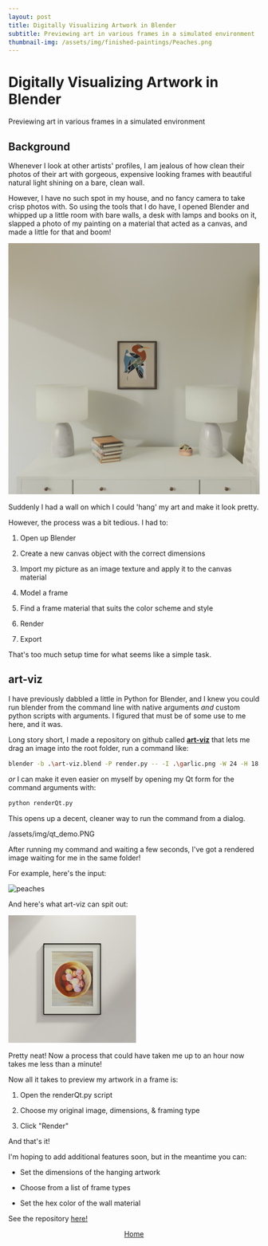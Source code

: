 ```yaml
---
layout: post
title: Digitally Visualizing Artwork in Blender
subtitle: Previewing art in various frames in a simulated environment
thumbnail-img: /assets/img/finished-paintings/Peaches.png
---
```


# Digitally Visualizing Artwork in Blender

Previewing art in various frames in a simulated environment

## Background

Whenever I look at other artists' profiles, I am jealous of how clean their photos of their art with gorgeous, expensive looking frames with beautiful natural light shining on a bare, clean wall.

However, I have no such spot in my house, and no fancy camera to take crisp photos with. So using the tools that I do have, I opened Blender and whipped up a little room with bare walls, a desk with lamps and books on it, slapped a photo of my painting on a material that acted as a canvas, and made a little for that and boom!

![Herons](/assets/img/Desk_v2_Herons.png)

Suddenly I had a wall on which I could 'hang' my art and make it look pretty.

However, the process was a bit tedious. I had to:

1) Open up Blender

2) Create a new canvas object with the correct dimensions

3) Import my picture as an image texture and apply it to the canvas material

4) Model a frame

5) Find a frame material that suits the color scheme and style

6) Render

7) Export

That's too much setup time for what seems like a simple task. 

## art-viz

I have previously dabbled a little in Python for Blender, and I knew you could run blender from the command line with native arguments *and* custom python scripts with arguments. I figured that must be of some use to me here, and it was.

Long story short, I made a repository on github called **[art-viz](https://github.com/mura94/art-viz)** that lets me drag an image into the root folder, run a command like:

```bash
blender -b .\art-viz.blend -P render.py -- -I .\garlic.png -W 24 -H 18 -D .5 -R  CYCLES -FT BlackFloatingFrame -WC E4DED5
```

*or* I can make it even easier on myself by opening my Qt form for the command arguments with:

```bash
python renderQt.py
```

This opens up a decent, cleaner way to run the command from a dialog.

/assets/img/qt_demo.PNG

After running my command and waiting a few seconds, I've got a rendered image waiting for me in the same folder!

For example, here's the input:

<img title="" src="/assets/img/peaches.png" alt="peaches" width="256" data-align="inline">

And here's what art-viz can spit out:

<img src="/assets/img/finished-paintings/Peaches.png" title="" alt="peaches_output" width="256">

Pretty neat! Now a process that could have taken me up to an hour now takes me less than a minute!

Now all it takes to preview my artwork in a frame is:

1) Open the renderQt.py script

2) Choose my original image, dimensions, & framing type

3) Click "Render"

And that's it!

I'm hoping to add additional features soon, but in the meantime you can:

- Set the dimensions of the hanging artwork

- Choose from a list of frame types

- Set the hex color of the wall material

See the repository [here!](https://github.com/mura94/art-viz)

<p style="text-align: center;">
    <a href="https://blakejarvis.design" class="button hvr-shutter-out-horizontal">Home</a>
</p>